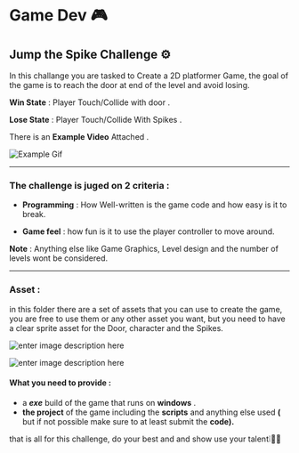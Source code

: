 
Game Dev 🎮
=======


  

Jump the Spike Challenge ⚙️
-----------


In this challange you are tasked to Create a 2D platformer Game, the goal of the game is to reach the door at end of the level and avoid losing.

 **Win State** : Player Touch/Collide with door .

 **Lose State** : Player Touch/Collide With Spikes .
  
  There is an **Example Video** Attached .


![Example Gif](https://media.giphy.com/media/v1.Y2lkPTc5MGI3NjExM3lyZXozNHIxYXpneDhhc3Y0MjJ1NGtvOXBubHFwZnRhcmswbW1weSZlcD12MV9pbnRlcm5hbF9naWZfYnlfaWQmY3Q9Zw/7PTZndXn5cmIdaH0R5/giphy.gif)


  
  -----------

### The challenge is juged on 2 criteria :

- **Programming** : How Well-written is the game code and how easy is it to break.

- **Game feel** : how fun is it to use the player controller to move around.

**Note** : Anything else like Game Graphics, Level design and the number of levels wont be considered.

  -----------

### Asset :
in this folder there are a set of assets that you can use to create the game, you are free to use them or any other asset you want, but you need to have a clear sprite asset for the Door, character and the Spikes.

![enter image description here](https://img.itch.zone/aW1hZ2UvMTIyNjA1My83MTQ5MjYxLmdpZg==/original/tr6QpU.gif)

![enter image description here](https://img.itch.zone/aW1hZ2UvMTUzOTU3MS84OTgwNjg3LnBuZw==/original/abf6GO.png)

#### What you need to provide :
- a ***exe*** build of the game that runs on **windows** .
- **the project** of the game including the **scripts** and anything else used **(** but if not possible make sure to at least submit the **code).**


that is all for this challenge, do your best and and show use your talent❕👾😃
